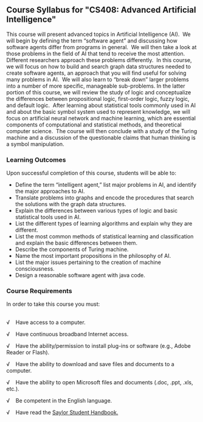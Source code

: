 Course Syllabus for "CS408: Advanced Artificial Intelligence"
-------------------------------------------------------------

This course will present advanced topics in Artificial Intelligence
(AI).  We will begin by defining the term “software agent” and
discussing how software agents differ from programs in general.  We will
then take a look at those problems in the field of AI that tend to
receive the most attention.  Different researchers approach these
problems differently.  In this course, we will focus on how to build and
search graph data structures needed to create software agents, an
approach that you will find useful for solving many problems in AI.  We
will also learn to “break down” larger problems into a number of more
specific, manageable sub-problems. In the latter portion of this course,
we will review the study of logic and conceptualize the differences
between propositional logic, first-order logic, fuzzy logic, and default
logic.  After learning about statistical tools commonly used in AI and
about the basic symbol system used to represent knowledge, we will focus
on artificial neural network and machine learning, which are essential
components of computational and statistical methods, and theoretical
computer science.  The course will then conclude with a study of the
Turing machine and a discussion of the questionable claims that human
thinking is a symbol manipulation.

### Learning Outcomes

Upon successful completion of this course, students will be able to:  
  

-   Define the term “intelligent agent,” list major problems in AI, and
    identify the major approaches to AI.
-   Translate problems into graphs and encode the procedures that search
    the solutions with the graph data structures.
-   Explain the differences between various types of logic and basic
    statistical tools used in AI.
-   List the different types of learning algorithms and explain why they
    are different.
-   List the most common methods of statistical learning and
    classification and explain the basic differences between them.
-   Describe the components of Turing machine.
-   Name the most important propositions in the philosophy of AI.
-   List the major issues pertaining to the creation of machine
    consciousness.
-   Design a reasonable software agent with java code.

### Course Requirements

In order to take this course you must:  
  

√    Have access to a computer.

√    Have continuous broadband Internet access.

√    Have the ability/permission to install plug-ins or software (e.g.,
Adobe Reader or Flash).

√    Have the ability to download and save files and documents to a
computer.

√    Have the ability to open Microsoft files and documents (.doc, .ppt,
.xls, etc.).

√    Be competent in the English language.

√    Have read the [Saylor Student
Handbook.](https://resources.saylor.org/wwwresources/archived/site/wp-content/uploads/2012/05/Saylor-StudentHandbook.pdf)
